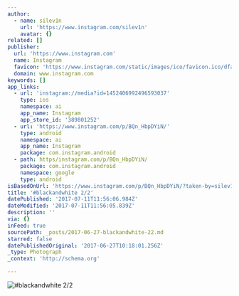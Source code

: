 ```yaml
---
author:
  - name: silev1n
    url: 'https://www.instagram.com/silev1n'
    avatar: {}
related: []
publisher:
  url: 'https://www.instagram.com'
  name: Instagram
  favicon: 'https://www.instagram.com/static/images/ico/favicon.ico/dfa85bb1fd63.ico'
  domain: www.instagram.com
keywords: []
app_links:
  - url: 'instagram://media?id=1452406992496593037'
    type: ios
    namespace: ai
    app_name: Instagram
    app_store_id: '389801252'
  - url: 'https://www.instagram.com/p/BQn_HbpDYiN/'
    type: android
    namespace: ai
    app_name: Instagram
    package: com.instagram.android
  - path: https/instagram.com/p/BQn_HbpDYiN/
    package: com.instagram.android
    namespace: google
    type: android
isBasedOnUrl: 'https://www.instagram.com/p/BQn_HbpDYiN/?taken-by=silev1n'
title: '#blackandwhite 2/2'
datePublished: '2017-07-11T11:56:06.984Z'
dateModified: '2017-07-11T11:56:05.839Z'
description: ''
via: {}
inFeed: true
sourcePath: _posts/2017-06-27-blackandwhite-22.md
starred: false
datePublishedOriginal: '2017-06-27T10:18:01.256Z'
_type: Photograph
_context: 'http://schema.org'

---
```

![#blackandwhite 2/2](https://scontent.cdninstagram.com/t51.2885-15/s640x640/sh0.08/e35/16465083_232377827223196_3156048286721245184_n.jpg)